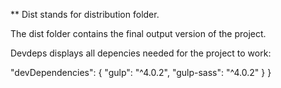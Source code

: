 


** Dist stands for distribution folder.

The dist folder contains the final output version of the project. 


Devdeps displays all depencies needed for the project to work: 

  "devDependencies": {
    "gulp": "^4.0.2",
    "gulp-sass": "^4.0.2"
  }
}